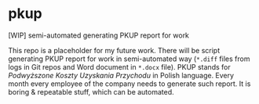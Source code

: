 # pkup
[WIP] semi-automated generating PKUP report for work

This repo is a placeholder for my future work. There will be script generating PKUP report for work in semi-automated way (`*.diff` files from logs in Git repos and Word document in `*.docx` file). PKUP stands for *Podwyższone Koszty Uzyskania Przychodu* in Polish language. Every month every employee of the company needs to generate such report. It is boring & repeatable stuff, which can be automated.
